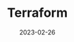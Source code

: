 ---
title: Terraform
date: 2023-02-26
tags: [Terraform, HashiCorp, IaC]
draft: true
description: My Terraform configurations
---